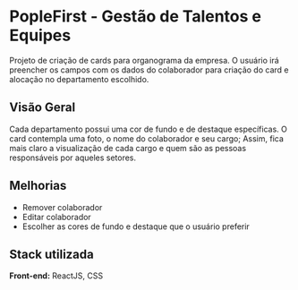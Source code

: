 # PopleFirst - Gestão de Talentos e Equipes

Projeto de criação de cards para organograma da empresa. 
O usuário irá preencher os campos com os dados do colaborador para criação do card e alocação no departamento escolhido.

## Visão Geral

Cada departamento possui uma cor de fundo e de destaque específicas.
O card contempla uma foto, o nome do colaborador e seu cargo;
Assim, fica mais claro a visualização de cada cargo e quem são as pessoas responsáveis por aqueles setores.

## Melhorias

- Remover colaborador
- Editar colaborador
- Escolher as cores de fundo e destaque que o usuário preferir

## Stack utilizada

**Front-end:** ReactJS, CSS

